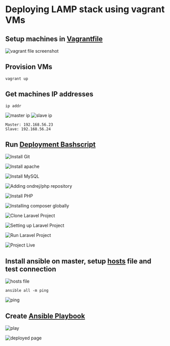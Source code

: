 # Deploying LAMP stack using vagrant VMs

## Setup machines in [Vagrantfile](/Vagrantfile)
![vagrant file screenshot](screenshot/Vagrantfile.jpg)

## Provision VMs

`vagrant up`
 
## Get machines IP addresses

`ip addr`

![master ip](screenshot/masterip.png)
![slave ip](screenshot/slaveip.png)

```
Master: 192.168.56.23
Slave: 192.168.56.24
```

## Run [Deployment Bashscript](screenshot/deploymaster.png)

![Install Git](screenshot/git.png)

![Install apache](screenshot/apache.png)

![Install MySQL](screenshot/MySQL.png)

![Adding ondrej/php repository](screenshot/ondrej.png)

![Install PHP](screenshot/php.png)

![Installing composer globally](screenshot/composerglobal.png)

![Clone Laravel Project](screenshot/clone.png)

![Setting up Laravel Project](screenshot/setup.png)

![Run Laravel Project](screenshot/runproject.png)

![Project Live](screenshot/projectlive.png)



## Install ansible on master, setup [hosts](/hosts) file and test connection

![hosts file](screenshot/hosts.png)

`ansible all -m ping`

![ping](screenshot/ping.png)

## Create [Ansible Playbook](./lamp.yaml)


![play](screenshot/play.jpg)


![deployed page](screenshot/deployedpage.jpg)






